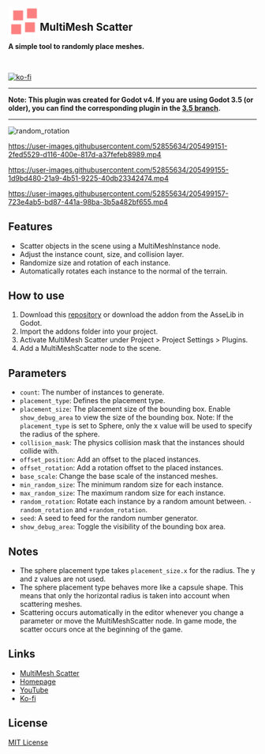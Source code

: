 <img src="addons/multimesh_scatter/icon.svg" width="64" align="left" />

## MultiMesh Scatter

**A simple tool to randomly place meshes.**

<br clear="left" />

[![ko-fi](https://ko-fi.com/img/githubbutton_sm.svg)](https://ko-fi.com/E1E5CVWWE)

---

**Note: This plugin was created for Godot v4. If you are using Godot 3.5 (or older), you can find the corresponding plugin in the [3.5 branch](https://github.com/arcaneenergy/godot-multimesh-scatter/tree/3.5).**

---

![random_rotation](https://arcaneenergy.github.io/assets/multimesh_scatter/random_rotation.jpg)

https://user-images.githubusercontent.com/52855634/205499151-2fed5529-d116-400e-817d-a37fefeb8989.mp4

https://user-images.githubusercontent.com/52855634/205499155-1d9bd480-21a9-4b51-9225-40db23342474.mp4

https://user-images.githubusercontent.com/52855634/205499157-723e4ab5-bd87-441a-98ba-3b5a482bf655.mp4

## Features

- Scatter objects in the scene using a MultiMeshInstance node.
- Adjust the instance count, size, and collision layer.
- Randomize size and rotation of each instance.
- Automatically rotates each instance to the normal of the terrain.

## How to use

1. Download this [repository](https://github.com/arcaneenergy/godot-multimesh-scatter) or download the addon from the AsseLib in Godot.
2. Import the addons folder into your project.
3. Activate MultiMesh Scatter under Project > Project Settings > Plugins.
4. Add a MultiMeshScatter node to the scene.

## Parameters

- `count`: The number of instances to generate.
- `placement_type`: Defines the placement type.
- `placement_size`: The placement size of the bounding box. Enable `show_debug_area` to view the size of the bounding box. Note: If the `placement_type` is set to Sphere, only the x value will be used to specify the radius of the sphere.
- `collision_mask`: The physics collision mask that the instances should collide with.
- `offset_position`: Add an offset to the placed instances.
- `offset_rotation`: Add a rotation offset to the placed instances.
- `base_scale`: Change the base scale of the instanced meshes.
- `min_random_size`: The minimum random size for each instance.
- `max_random_size`: The maximum random size for each instance.
- `random_rotation`: Rotate each instance by a random amount between. `-random_rotation` and `+random_rotation`.
- `seed`: A seed to feed for the random number generator.
- `show_debug_area`: Toggle the visibility of the bounding box area.

## Notes

- The sphere placement type takes `placement_size.x` for the radius. The y and z values are not used.
- The sphere placement type behaves more like a capsule shape. This means that only the horizontal radius is taken
  into account when scattering meshes.
- Scattering occurs automatically in the editor whenever you change a parameter or move the MultiMeshScatter node.
  In game mode, the scatter occurs once at the beginning of the game.

## Links

- [MultiMesh Scatter](https://github.com/arcaneenergy/godot-multimesh-scatter)
- [Homepage](https://arcaneenergy.github.io/)
- [YouTube](https://www.youtube.com/c/ArcaneEnergy)
- [Ko-fi](https://ko-fi.com/arcaneenergy)

## License

[MIT License](/LICENSE.md)
